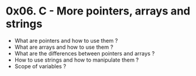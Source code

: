 # 0x06. C - More pointers, arrays and strings

- What are pointers and how to use them ?
- What are arrays and how to use them ?
- What are the differences between pointers and arrays ?
- How to use strings and how to manipulate them ?
- Scope of variables ?
